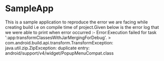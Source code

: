 # SampleApp
This is a sample application to reproduce the error we are facing while creating build i.e on compile time of project.Given below is the error log that we were able to print when error occurred :-  Error:Execution failed for task ':app:transformClassesWithJarMergingForDebug'. > com.android.build.api.transform.TransformException: java.util.zip.ZipException: duplicate entry: android/support/v4/widget/PopupMenuCompat.class
